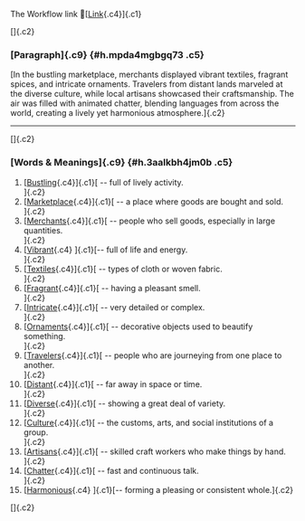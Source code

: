 The Workflow link
👏[[Link](https://www.google.com/url?q=http://www.google.com&sa=D&source=editors&ust=1758709407798975&usg=AOvVaw22es4tiP6Pd636SMsTX5Jz){.c4}]{.c1}

[]{.c2}

### [Paragraph]{.c9} {#h.mpda4mgbgq73 .c5}

[In the bustling marketplace, merchants displayed vibrant textiles,
fragrant spices, and intricate ornaments. Travelers from distant lands
marveled at the diverse culture, while local artisans showcased their
craftsmanship. The air was filled with animated chatter, blending
languages from across the world, creating a lively yet harmonious
atmosphere.]{.c2}

------------------------------------------------------------------------

[]{.c2}

### [Words & Meanings]{.c9} {#h.3aalkbh4jm0b .c5}

1.  [[Bustling](https://www.google.com/url?q=http://www.google.com&sa=D&source=editors&ust=1758709407800913&usg=AOvVaw26YI92fjtyzMUS0WlcWJqE){.c4}]{.c1}[ --
    full of lively activity.\
    ]{.c2}
2.  [[Marketplace](https://www.google.com/url?q=http://www.google.com&sa=D&source=editors&ust=1758709407801257&usg=AOvVaw2NrZrLPOQrI-w2yV4PxQ3W){.c4}]{.c1}[ --
    a place where goods are bought and sold.\
    ]{.c2}
3.  [[Merchants](https://www.google.com/url?q=http://www.google.com&sa=D&source=editors&ust=1758709407801761&usg=AOvVaw19aHqWFe300cPv1kM1IkfS){.c4}]{.c1}[ --
    people who sell goods, especially in large quantities.\
    ]{.c2}
4.  [[Vibrant](https://www.google.com/url?q=http://www.google.com&sa=D&source=editors&ust=1758709407802077&usg=AOvVaw2hJzFnjr2IyeaMxhpCC3Ce){.c4}
    ]{.c1}[-- full of life and energy.\
    ]{.c2}
5.  [[Textiles](https://www.google.com/url?q=http://www.google.com&sa=D&source=editors&ust=1758709407802352&usg=AOvVaw38zUhhVMBpekAoLHOy1ywG){.c4}]{.c1}[ --
    types of cloth or woven fabric.\
    ]{.c2}
6.  [[Fragrant](https://www.google.com/url?q=http://www.google.com&sa=D&source=editors&ust=1758709407802667&usg=AOvVaw2OMLyXIKDq8RZ8Muewc4RY){.c4}]{.c1}[ --
    having a pleasant smell.\
    ]{.c2}
7.  [[Intricate](https://www.google.com/url?q=http://www.google.com&sa=D&source=editors&ust=1758709407802984&usg=AOvVaw0OdpXd-UWnm5TEgaynzAEc){.c4}]{.c1}[ --
    very detailed or complex.\
    ]{.c2}
8.  [[Ornaments](https://www.google.com/url?q=http://www.google.com&sa=D&source=editors&ust=1758709407803264&usg=AOvVaw0Ft4iu7gy8mtQWeByynWyM){.c4}]{.c1}[ --
    decorative objects used to beautify something.\
    ]{.c2}
9.  [[Travelers](https://www.google.com/url?q=http://www.google.com&sa=D&source=editors&ust=1758709407803594&usg=AOvVaw3KJn5pXGr8SuYHm2OkF58s){.c4}]{.c1}[ --
    people who are journeying from one place to another.\
    ]{.c2}
10. [[Distant](https://www.google.com/url?q=http://www.google.com&sa=D&source=editors&ust=1758709407803965&usg=AOvVaw3SZ-NY37ZNdZ_iJy49N1wk){.c4}]{.c1}[ --
    far away in space or time.\
    ]{.c2}
11. [[Diverse](https://www.google.com/url?q=http://www.google.com&sa=D&source=editors&ust=1758709407804281&usg=AOvVaw1lE-_BKnrbCmVeOmIELNJ5){.c4}]{.c1}[ --
    showing a great deal of variety.\
    ]{.c2}
12. [[Culture](https://www.google.com/url?q=http://www.google.com&sa=D&source=editors&ust=1758709407804589&usg=AOvVaw1NO0CWmgeC0re9Z1POa-1y){.c4}]{.c1}[ --
    the customs, arts, and social institutions of a group.\
    ]{.c2}
13. [[Artisans](https://www.google.com/url?q=http://www.google.com&sa=D&source=editors&ust=1758709407804960&usg=AOvVaw1WXIgZ_D6TdE2MDOnidP7V){.c4}]{.c1}[ --
    skilled craft workers who make things by hand.\
    ]{.c2}
14. [[Chatter](https://www.google.com/url?q=http://www.google.com&sa=D&source=editors&ust=1758709407805224&usg=AOvVaw3hLr6LJk5CgJjBrdpRcA9s){.c4}]{.c1}[ --
    fast and continuous talk.\
    ]{.c2}
15. [[Harmonious](https://www.google.com/url?q=http://www.google.com&sa=D&source=editors&ust=1758709407805495&usg=AOvVaw0zmmiIslglsPyAjYpwzTa7){.c4}
    ]{.c1}[-- forming a pleasing or consistent whole.]{.c2}

[]{.c2}
